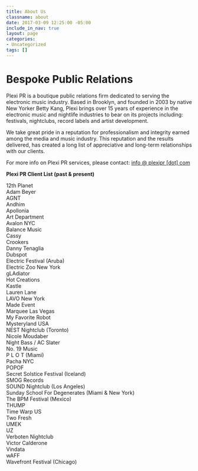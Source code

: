 ```yaml
---
title: About Us
classname: about
date: 2017-03-09 12:25:00 -05:00
include_in_nav: true
layout: page
categories:
- Uncategorized
tags: []
---
```


<div class="masthead">
	<h1>Bespoke Public Relations</h1>
</div>

Plexi PR is a boutique public relations firm dedicated to serving the electronic music industry. Based in Brooklyn, and founded in 2003 by native New Yorker Betty Kang, Plexi brings over 15 years of experience in the electronic music and nightlife industries to bear on its projects including: festivals, nightclubs, record labels and artist development.

We take great pride in a reputation for professionalism and integrity earned among the media and music industry. This reputation and the results delivered, has created a long list of appreciative and long-term relationships with our clients.

For more info on Plexi PR services, please contact: [info @ plexipr \[dot\] com](mailto:info@plexipr.com)

**Plexi PR Client List (past & present)**

12th Planet  
Adam Beyer  
AGNT  
Andhim  
Apollonia  
Art Department  
Avalon NYC  
Balance Music  
Cassy  
Crookers  
Danny Tenaglia  
Dubspot  
Electric Festival (Aruba)  
Electric Zoo New York  
gLAdiator  
Hot Creations  
Kastle  
Lauren Lane  
LAVO New York  
Made Event  
Marquee Las Vegas  
My Favorite Robot  
Mysteryland USA  
NEST Nightclub (Toronto)  
Nicole Moudaber  
Night Bass / AC Slater  
No. 19 Music  
P L O T (Miami)  
Pacha NYC  
POPOF  
Secret Solstice Festival (Iceland)  
SMOG Records  
SOUND Nightclub (Los Angeles)  
Sunday School For Degenerates (Miami & New York)  
The BPM Festival (Mexico)  
THUMP  
Time Warp US  
Two Fresh  
UMEK  
UZ  
Verboten Nightclub  
Victor Calderone  
Vindata  
wAFF  
Wavefront Festival (Chicago)  


<script type="text/javascript" src="http://signup.ymlp.com/signup.js?id=guhmybqgmgm"></script>